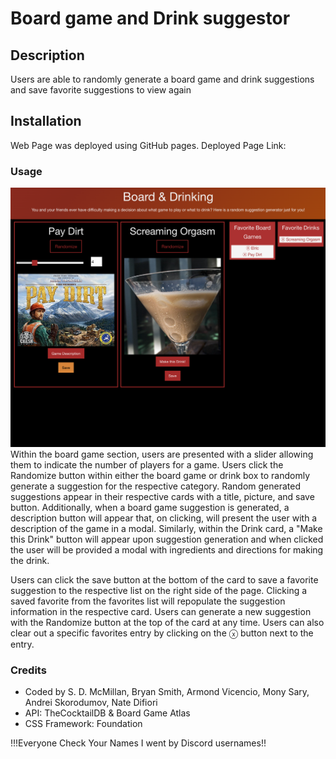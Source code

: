 # Board game and Drink suggestor
## Description

Users are able to randomly generate a board game and drink suggestions and save favorite suggestions to view again

## Installation

Web Page was deployed using GitHub pages.
Deployed Page Link: 

### Usage
<img src="./assets/images/Preview.png">
Within the board game section, users are presented with a slider allowing them to indicate the number of players for a game. Users click the Randomize button within either the board game or drink box to randomly generate a suggestion for the respective category. Random generated suggestions appear in their respective cards with a title, picture, and save button. Additionally, when a board game suggestion is generated, a description button will appear that, on clicking, will present the user with a description of the game in a modal. Similarly, within the Drink card, a "Make this Drink" button will appear upon suggestion generation and when clicked the user will be provided a modal with ingredients and directions for making the drink. 

Users can click the save button at the bottom of the card to save a favorite suggestion to the respective list on the right side of the page. Clicking a saved favorite from the favorites list will repopulate the suggestion information in the respective card. Users can generate a new suggestion with the Randomize button at the top of the card at any time. Users can also clear out a specific favorites entry by clicking on the ⓧ button next to the entry.

### Credits
* Coded by S. D. McMillan, Bryan Smith, Armond Vicencio, Mony Sary, Andrei Skorodumov, Nate Difiori
* API: TheCocktailDB & Board Game Atlas
* CSS Framework: Foundation

!!!Everyone Check Your Names I went by Discord usernames!!